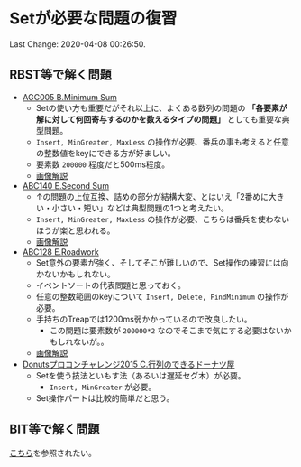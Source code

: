# Setが必要な問題の復習

Last Change: 2020-04-08 00:26:50.

## RBST等で解く問題

- [AGC005 B.Minimum Sum](https://atcoder.jp/contests/agc005/tasks/agc005_b)
  - Setの使い方も重要だがそれ以上に、よくある数列の問題の **「各要素が解に対して何回寄与するのかを数えるタイプの問題」** としても重要な典型問題。
  - `Insert, MinGreater, MaxLess` の操作が必要、番兵の事も考えると任意の整数値をkeyにできる方が好ましい。
  - 要素数 `200000` 程度だと500ms程度。
  - [画像解説](./images/AGC005-B.jpg)
- [ABC140 E.Second Sum](https://atcoder.jp/contests/abc140/tasks/abc140_e)
  - ↑の問題の上位互換、詰めの部分が結構大変、とはいえ「2番めに大きい・小さい・短い」などは典型問題の1つと考えたい。
  - `Insert, MinGreater, MaxLess` の操作が必要、こちらは番兵を使わないほうが楽と思われる。
  - [画像解説](./images/ABC140-E.jpg)
- [ABC128 E.Roadwork](https://atcoder.jp/contests/abc128/tasks/abc128_e)
  - Set意外の要素が強く、そしてそこが難しいので、Set操作の練習には向かないかもしれない。
  - イベントソートの代表問題と思っておく。
  - 任意の整数範囲のkeyについて `Insert, Delete, FindMinimum` の操作が必要。
  - 手持ちのTreapでは1200ms弱かかっているので改良したい。
    - この問題は要素数が `200000*2` なのでそこまで気にする必要はないかもしれないが。。
  - [画像解説](./images/ABC128-E.jpg)
- [Donutsプロコンチャレンジ2015 C.行列のできるドーナツ屋](https://atcoder.jp/contests/donuts-2015/tasks/donuts_2015_3)
  - Setを使う技法といもす法（あるいは遅延セグ木）が必要。
    - `Insert, MinGreater` が必要。
  - Set操作パートは比較的簡単だと思う。

## BIT等で解く問題

[こちら](../BIT/README.md)を参照されたい。

